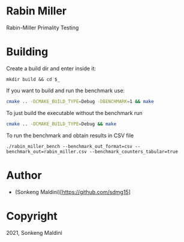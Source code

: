 # Rabin Miller

Rabin-Miller Primality Testing

# Building 

Create a build dir and enter inside it:

```
mkdir build && cd $_
```

If you want to build and run the benchmark use:

```sh
cmake .. -DCMAKE_BUILD_TYPE=Debug -DBENCHMARK=1 && make
```

To just build the executable without the benchmark run

```sh
cmake .. -DCMAKE_BUILD_TYPE=Debug && make 
```

To run the benchmark and obtain results in CSV file

```
./rabin_miller_bench --benchmark_out_format=csv --benchmark_out=rabin_miller.csv --benchmark_counters_tabular=true
```

# Author

- (Sonkeng Maldini)[https://github.com/sdmg15]

# Copyright

2021, Sonkeng Maldini
